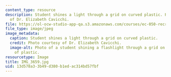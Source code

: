 ```yaml
---
content_type: resource
description: Student shines a light through a grid on curved plastic. Photo courtesy
  of Dr. Elizabeth Cavicchi.
file: https://ol-ocw-studio-app-qa.s3.amazonaws.com/courses/ec-050-recreate-experiments-from-history-inform-the-future-from-the-past-galileo-january-iap-2010/13d578a33b49d380b1edac314bd57fbf_IMG_3659.jpg
file_type: image/jpeg
image_metadata:
  caption: Student shines a light through a grid on curved plastic.
  credit: Photo courtesy of Dr. Elizabeth Cavicchi.
  image-alt: Photo of a student shining a flashlight through a grid on a curved piece
    of plastic.
resourcetype: Image
title: IMG_3659.jpg
uid: 13d578a3-3b49-d380-b1ed-ac314bd57fbf
---
```

